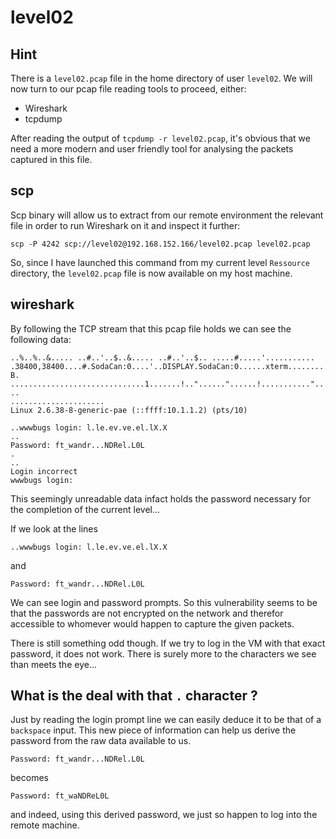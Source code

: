 # level02

## Hint

There is a `level02.pcap` file in the home directory of user `level02`.
We will now turn to our pcap file reading tools to proceed, either:
- Wireshark
- tcpdump

After reading the output of `tcpdump -r level02.pcap`, it's obvious that we need a more modern and user friendly tool for analysing the packets captured in this file.

## scp

Scp binary will allow us to extract from our remote environment the relevant file in order to run Wireshark on it and inspect it further:

`scp -P 4242 scp://level02@192.168.152.166/level02.pcap level02.pcap`

So, since I have launched this command from my current level `Ressource` directory, the `level02.pcap` file is now available on my host machine.

## wireshark

By following the TCP stream that this pcap file holds we can see the following data:
```
..%..%..&..... ..#..'..$..&..... ..#..'..$.. .....#.....'........... .38400,38400....#.SodaCan:0....'..DISPLAY.SodaCan:0......xterm.........."........!........"..".....b........b....	B.
..............................1.......!.."......"......!..........."........"..".............	..
.....................
Linux 2.6.38-8-generic-pae (::ffff:10.1.1.2) (pts/10)

..wwwbugs login: l.le.ev.ve.el.lX.X
..
Password: ft_wandr...NDRel.L0L
.
..
Login incorrect
wwwbugs login:
```
This seemingly unreadable data infact holds the password necessary for the completion of the current level...

If we look at the lines

`..wwwbugs login: l.le.ev.ve.el.lX.X`

and

`Password: ft_wandr...NDRel.L0L`

We can see login and password prompts. So this vulnerability seems to be that the passwords are not encrypted on the network and therefor accessible to whomever would happen to capture the given packets.

There is still something odd though. If we try to log in the VM with that exact password, it does not work. There is surely more to the characters we see than meets the eye...

## What is the deal with that `.` character ?

Just by reading the login prompt line we can easily deduce it to be that of a `backspace` input. This new piece of information can help us derive the password from the raw data available to us.

`Password: ft_wandr...NDRel.L0L`

becomes

`Password: ft_waNDReL0L`

and indeed, using this derived password, we just so happen to log into the remote machine.

